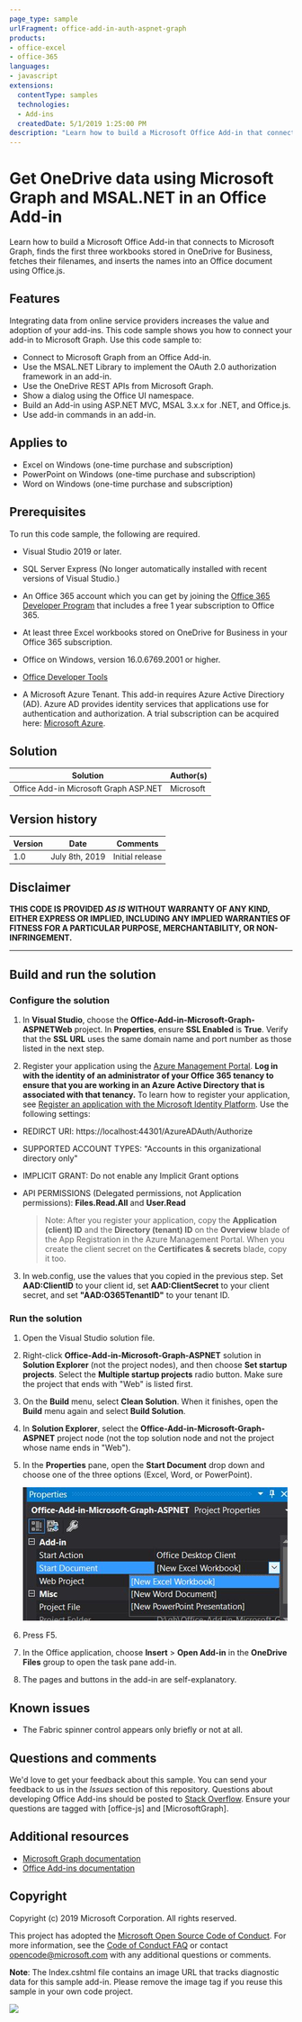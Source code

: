 ```yaml
---
page_type: sample
urlFragment: office-add-in-auth-aspnet-graph
products:
- office-excel
- office-365
languages:
- javascript
extensions:
  contentType: samples
  technologies:
  - Add-ins
  createdDate: 5/1/2019 1:25:00 PM
description: "Learn how to build a Microsoft Office Add-in that connects to Microsoft Graph, finds the first three workbooks stored in OneDrive for Business, fetches their filenames, and inserts the names into an Office document using Office.js."
---
```

# Get OneDrive data using Microsoft Graph and MSAL.NET in an Office Add-in 

Learn how to build a Microsoft Office Add-in that connects to Microsoft Graph, finds the first three workbooks stored in OneDrive for Business, fetches their filenames, and inserts the names into an Office document using Office.js.

## Features
Integrating data from online service providers increases the value and adoption of your add-ins. This code sample shows you how to connect your add-in to Microsoft Graph. Use this code sample to:

* Connect to Microsoft Graph from an Office Add-in.
* Use the MSAL.NET Library to implement the OAuth 2.0 authorization framework in an add-in.
* Use the OneDrive REST APIs from Microsoft Graph.
* Show a dialog using the Office UI namespace.
* Build an Add-in using ASP.NET MVC, MSAL 3.x.x for .NET,  and Office.js. 
* Use add-in commands in an add-in.

## Applies to

-  Excel on Windows (one-time purchase and subscription)
-  PowerPoint on Windows (one-time purchase and subscription)
-  Word on Windows (one-time purchase and subscription)

## Prerequisites

To run this code sample, the following are required.

* Visual Studio 2019 or later.

* SQL Server Express (No longer automatically installed with recent versions of Visual Studio.)

* An Office 365 account which you can get by joining the [Office 365 Developer Program](https://aka.ms/devprogramsignup) that includes a free 1 year subscription to Office 365.

* At least three Excel workbooks stored on OneDrive for Business in your Office 365 subscription.

* Office on Windows, version 16.0.6769.2001 or higher.

* [Office Developer Tools](https://www.visualstudio.com/en-us/features/office-tools-vs.aspx)

* A Microsoft Azure Tenant. This add-in requires Azure Active Directiory (AD). Azure AD provides identity services that applications use for authentication and authorization. A trial subscription can be acquired here: [Microsoft Azure](https://account.windowsazure.com/SignUp).

## Solution

Solution | Author(s)
---------|----------
Office Add-in Microsoft Graph ASP.NET | Microsoft

## Version history

Version  | Date | Comments
---------| -----| --------
1.0  | July 8th, 2019| Initial release

## Disclaimer

**THIS CODE IS PROVIDED *AS IS* WITHOUT WARRANTY OF ANY KIND, EITHER EXPRESS OR IMPLIED, INCLUDING ANY IMPLIED WARRANTIES OF FITNESS FOR A PARTICULAR PURPOSE, MERCHANTABILITY, OR NON-INFRINGEMENT.**

----------

## Build and run the solution

### Configure the solution

1. In **Visual Studio**, choose the **Office-Add-in-Microsoft-Graph-ASPNETWeb** project. In **Properties**, ensure **SSL Enabled** is **True**. Verify that the **SSL URL** uses the same domain name and port number as those listed in the next step.
 
2. Register your application using the [Azure Management Portal](https://manage.windowsazure.com). **Log in with the identity of an administrator of your Office 365 tenancy to ensure that you are working in an Azure Active Directory that is associated with that tenancy.** To learn how to register your application, see [Register an application with the Microsoft Identity Platform](https://learn.microsoft.com/graph/auth-register-app-v2). Use the following settings:

 - REDIRCT URI: https://localhost:44301/AzureADAuth/Authorize
 - SUPPORTED ACCOUNT TYPES: "Accounts in this organizational directory only"
 - IMPLICIT GRANT: Do not enable any Implicit Grant options
 - API PERMISSIONS (Delegated permissions, not Application permissions): **Files.Read.All** and **User.Read**

	> Note: After you register your application, copy the **Application (client) ID** and the **Directory (tenant) ID** on the **Overview** blade of the App Registration in the Azure Management Portal. When you create the client secret on the **Certificates & secrets** blade, copy it too. 
	 
3.  In web.config, use the values that you copied in the previous step. Set **AAD:ClientID** to your client id, set **AAD:ClientSecret** to your client secret, and set **"AAD:O365TenantID"** to your tenant ID. 

### Run the solution

1. Open the Visual Studio solution file. 
2. Right-click **Office-Add-in-Microsoft-Graph-ASPNET** solution in **Solution Explorer** (not the project nodes), and then choose **Set startup projects**. Select the **Multiple startup projects** radio button. Make sure the project that ends with "Web" is listed first.
3. On the **Build** menu, select **Clean Solution**. When it finishes, open the **Build** menu again and select **Build Solution**.
4. In **Solution Explorer**, select the **Office-Add-in-Microsoft-Graph-ASPNET** project node (not the top solution node and not the project whose name ends in "Web").
5. In the **Properties** pane, open the **Start Document** drop down and choose one of the three options (Excel, Word, or PowerPoint).

    ![Choose the desired Office host application: Excel or PowerPoint or Word](images/SelectHost.JPG)

6. Press F5. 
7. In the Office application, choose **Insert** > **Open Add-in** in the **OneDrive Files** group to open the task pane add-in.
8. The pages and buttons in the add-in are self-explanatory. 

## Known issues

* The Fabric spinner control appears only briefly or not at all.

## Questions and comments

We'd love to get your feedback about this sample. You can send your feedback to us in the *Issues* section of this repository.
Questions about developing Office Add-ins should be posted to [Stack Overflow](http://stackoverflow.com). Ensure your questions are tagged with [office-js] and [MicrosoftGraph].

## Additional resources

* [Microsoft Graph documentation](https://learn.microsoft.com/graph/)
* [Office Add-ins documentation](https://learn.microsoft.com/office/dev/add-ins/overview/office-add-ins)

## Copyright
Copyright (c) 2019 Microsoft Corporation. All rights reserved.

This project has adopted the [Microsoft Open Source Code of Conduct](https://opensource.microsoft.com/codeofconduct/). For more information, see the [Code of Conduct FAQ](https://opensource.microsoft.com/codeofconduct/faq/) or contact [opencode@microsoft.com](mailto:opencode@microsoft.com) with any additional questions or comments.

**Note**: The Index.cshtml file contains an image URL that tracks diagnostic data for this sample add-in. Please remove the image tag if you reuse this sample in your own code project.

<img src="https://pnptelemetry.azurewebsites.net/pnp-officeaddins/auth/Office-Add-in-Microsoft-Graph-ASPNET" />
